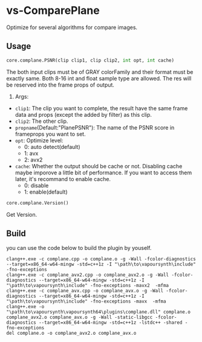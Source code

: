 # vs-ComparePlane
Optimize for several algorithms for compare images.

## Usage
```python
core.complane.PSNR(clip clip1, clip clip2, int opt, int cache)
```
The both input clips must be of GRAY colorFamily and their format must be exactly same. Both 8-16 int and float sample type are allowed.
The res will be reserved into the frame props of output.
1. Args:
  - ```clip1```: The clip you want to complete, the result have the same frame data and props (except the added by filter) as this clip.
  - ```clip2```: The other clip.
  - ```propname```(Default:"PlanePSNR"): The name of the PSNR score in frameprops you want to set. 
  - ```opt```: Optimize level:
    - 0: auto detect(default)
    - 1: avx
    - 2: avx2
  - ```cache```: Whether the output should be cache or not. Disabling cache maybe imporove a little bit of performance. If you want to access them later, it's recommand to enable cache.
    - 0: disable
    - 1: enable(default)  
```python
core.complane.Version()
```
Get Version.
## Build
you can use the code below to build the plugin by youself.
```
clang++.exe -c complane.cpp -o complane.o -g -Wall -fcolor-diagnostics --target=x86_64-w64-mingw -std=c++1z -I "\path\to\vapoursynth\include" -fno-exceptions
clang++.exe -c complane_avx2.cpp -o complane_avx2.o -g -Wall -fcolor-diagnostics --target=x86_64-w64-mingw -std=c++1z -I "\path\to\vapoursynth\include" -fno-exceptions -mavx2  -mfma
clang++.exe -c complane_avx.cpp -o complane_avx.o -g -Wall -fcolor-diagnostics --target=x86_64-w64-mingw -std=c++1z -I "\path\to\vapoursynth\include" -fno-exceptions -mavx  -mfma
clang++.exe -o "\path\to\vapoursynth\vapoursynth64\plugins\complane.dll" complane.o complane_avx2.o complane_avx.o -g -Wall -static-libgcc -fcolor-diagnostics --target=x86_64-w64-mingw -std=c++1z -lstdc++ -shared -fno-exceptions
del complane.o -o complane_avx2.o complane_avx.o
```
